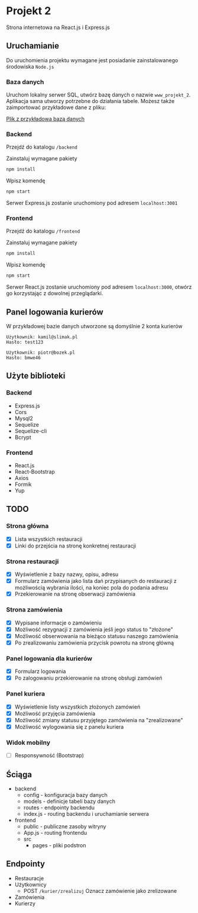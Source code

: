# Projekt 2

Strona internetowa na React.js i Express.js

## Uruchamianie

Do uruchomienia projektu wymagane jest posiadanie zainstalowanego środowiska `Node.js`

### Baza danych

Uruchom lokalny serwer SQL, utwórz bazę danych o nazwie `www_projekt_2`. Aplikacja sama utworzy potrzebne do działania tabele. Możesz także zaimportować przykładowe dane z pliku:

[Plik z przykładową bazą danych](/www_projekt_2.sql)

### Backend

Przejdź do katalogu `/backend`

Zainstaluj wymagane pakiety

```bash
npm install
```

Wpisz komendę

```bash
npm start
```

Serwer Express.js zostanie uruchomiony pod adresem `localhost:3001`

### Frontend

Przejdź do katalogu `/frontend`

Zainstaluj wymagane pakiety

```bash
npm install
```

Wpisz komendę

```bash
npm start
```

Serwer React.js zostanie uruchomiony pod adresem `localhost:3000`, otwórz go korzystając z dowolnej przeglądarki.

## Panel logowania kurierów

W przykładowej bazie danych utworzone są domyślnie 2 konta kurierów

```text
Użytkownik: kamil@slimak.pl
Hasło: test123
```

```text
Użytkownik: piotr@bozek.pl
Hasło: bmwe46
```

## Użyte biblioteki

### Backend

- Express.js
- Cors
- Mysql2
- Sequelize
- Sequelize-cli
- Bcrypt

### Frontend

- React.js
- React-Bootstrap
- Axios
- Formik
- Yup

## TODO

### Strona główna

- [X] Lista wszystkich restauracji
- [X] Linki do przejścia na stronę konkretnej restauracji

### Strona restauracji

- [X] Wyświetlenie z bazy nazwy, opisu, adresu
- [X] Formularz zamówienia jako lista dań przypisanych do restauracji z możliwością wybrania ilości, na koniec pola do podania adresu
- [X] Przekierowanie na stronę obserwacji zamówienia

### Strona zamówienia

- [X] Wypisane informacje o zamówieniu
- [X] Możliwość rezygnacji z zamówienia jeśli jego status to "złożone"
- [X] Możliwość obserwowania na bieżąco statusu naszego zamówienia
- [X] Po zrealizowaniu zamówienia przycisk powrotu na stronę główną

### Panel logowania dla kurierów

- [X] Formularz logowania
- [X] Po zalogowaniu przekierowanie na stronę obsługi zamówień

### Panel kuriera

- [X] Wyświetlenie listy wszystkich złożonych zamówień
- [X] Możliwość przyjęcia zamówienia
- [X] Możliwość zmiany statusu przyjętego zamówienia na "zrealizowane"
- [X] Możliwość wylogowania się z panelu kuriera

### Widok mobilny

- [ ] Responsywność (Bootstrap)

## Ściąga

- backend
  - config - konfiguracja bazy danych
  - models - definicje tabeli bazy danych
  - routes - endpointy backendu
  - index.js - routing backendu i uruchamianie serwera
- frontend
  - public - publiczne zasoby witryny
  - App.js - routing frontendu
  - src
    - pages - pliki podstron

## Endpointy

- Restauracje
- Użytkownicy
  - POST `/kurier/zrealizuj` Oznacz zamówienie jako zrelizowane
- Zamówienia
- Kurierzy
